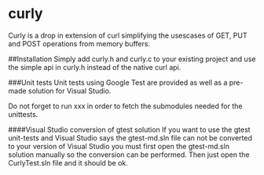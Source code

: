 # curly
Curly is a drop in extension of curl simplifying the usescases of GET, PUT and POST operations from memory buffers.

##Installation
Simply add curly.h and curly.c to your existing project and use the simple api in curly.h instead of the native curl api.

###Unit tests
Unit tests using Google Test are provided as well as a pre-made solution for Visual Studio. 

Do not forget to run xxx in order to fetch the submodules needed for the unittests.

####Visual Studio conversion of gtest solution
If you want to use the gtest unit-tests and Visual Studio says the gtest-md.sln file can not be converted to your version of Visual Studio you must first open the gtest-md.sln solution manually so the conversion can be performed. Then just open the CurlyTest.sln file and it should be ok.
